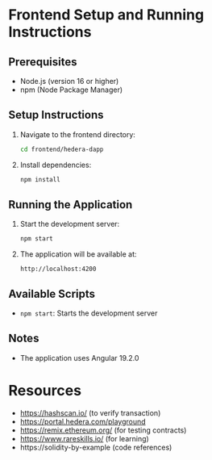 # Frontend Setup and Running Instructions

## Prerequisites
- Node.js (version 16 or higher)
- npm (Node Package Manager)

## Setup Instructions

1. Navigate to the frontend directory:
   ```bash
   cd frontend/hedera-dapp
   ```

2. Install dependencies:
   ```bash
   npm install
   ```

## Running the Application

1. Start the development server:
   ```bash
   npm start
   ```

2. The application will be available at:
   ```
   http://localhost:4200
   ```

## Available Scripts

- `npm start`: Starts the development server

## Notes
- The application uses Angular 19.2.0


# Resources
- https://hashscan.io/ (to verify transaction)
- https://portal.hedera.com/playground
- https://remix.ethereum.org/ (for testing contracts)
- https://www.rareskills.io/ (for learning)
- https://solidity-by-example (code references)
